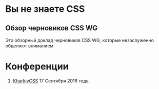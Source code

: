 # Вы не знаете CSS
## Обзор черновиков CSS WG

Это обзорный доклад черновиков CSS WG, которые незаслуженно обделяют вниманием

# Конференции

1. [KharkivCSS][1] 17 Сентября 2016 года.

[1]: http://kharkivcss.org/